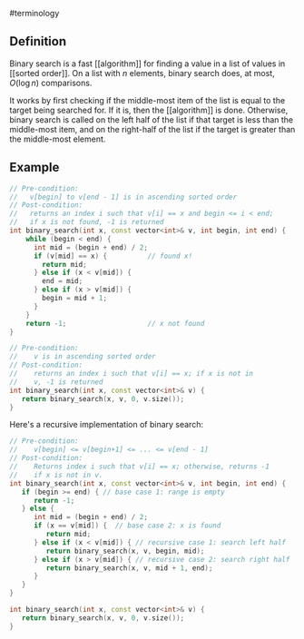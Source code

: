 #terminology

## Definition
Binary search is a fast [[algorithm]] for finding a value in a list of values in [[sorted order]]. On a list with $n$ elements, binary search does, at most, $O(\log n)$ comparisons.

It works by first checking if the middle-most item of the list is equal to the target being searched for. If it is, then the [[algorithm]] is done. Otherwise, binary search is called on the left half of the list if that target is less than the middle-most item, and on the right-half of the list if the target is greater than the middle-most element.

## Example
```cpp
// Pre-condition: 
//   v[begin] to v[end - 1] is in ascending sorted order
// Post-condition: 
//   returns an index i such that v[i] == x and begin <= i < end; 
//   if x is not found, -1 is returned
int binary_search(int x, const vector<int>& v, int begin, int end) {
    while (begin < end) {
      int mid = (begin + end) / 2;
      if (v[mid] == x) {          // found x!
        return mid;
      } else if (x < v[mid]) {
        end = mid;
      } else if (x > v[mid]) {
        begin = mid + 1;
      }
    }
    return -1;                    // x not found
}

// Pre-condition:
//    v is in ascending sorted order
// Post-condition:
//    returns an index i such that v[i] == x; if x is not in
//    v, -1 is returned
int binary_search(int x, const vector<int>& v) {
   return binary_search(x, v, 0, v.size());
}
```

Here's a recursive implementation of binary search:

```cpp
// Pre-condition:
//    v[begin] <= v[begin+1] <= ... <= v[end - 1]
// Post-condition:
//    Returns index i such that v[i] == x; otherwise, returns -1
//    if x is not in v.
int binary_search(int x, const vector<int>& v, int begin, int end) {
   if (begin >= end) { // base case 1: range is empty
      return -1;
   } else {
      int mid = (begin + end) / 2;
      if (x == v[mid]) {  // base case 2: x is found
         return mid;
      } else if (x < v[mid]) { // recursive case 1: search left half
         return binary_search(x, v, begin, mid);
      } else if (x > v[mid]) { // recursive case 2: search right half
         return binary_search(x, v, mid + 1, end);
      }
   }
}

int binary_search(int x, const vector<int>& v) {
   return binary_search(x, v, 0, v.size());
}
```
